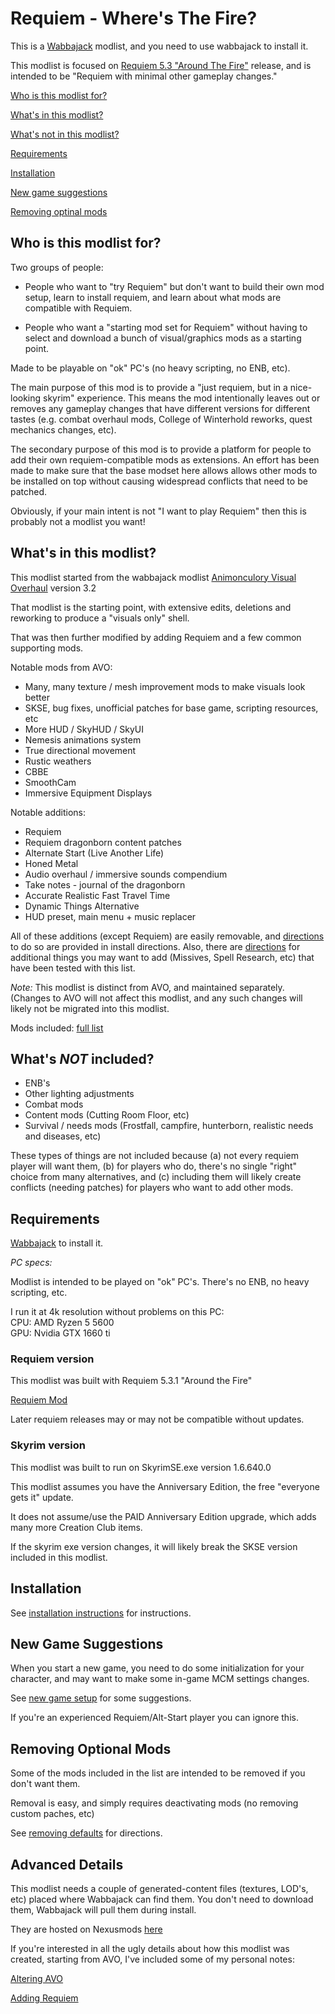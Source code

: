 
# Requiem - Where's The Fire? 

This is a [Wabbajack](https://www.wabbajack.org/) modlist, and you need to use wabbajack to install it. 

This modlist is focused on [Requiem 5.3 "Around The Fire"](https://www.nexusmods.com/skyrimspecialedition/mods/60888) release, and is intended to be "Requiem with minimal other gameplay changes."


[Who is this modlist for?](#who-is-this-modlist-for)

[What's in this modlist?](#whats-in-this-modlist)

[What's not in this modlist?](#whats-not-included)

[Requirements](#requirements)

[Installation](#installation)

[New game suggestions](#new-game-suggestions)

[Removing optinal mods](#removing-optional-mods)


## Who is this modlist for?

Two groups of people: 

- People who want to "try Requiem" but don't want to build their own mod setup, learn to install requiem, and learn about what mods are compatible with Requiem.

- People who want a "starting mod set for Requiem" without having to select and download a bunch of visual/graphics mods as a starting point. 

Made to be playable on "ok" PC's (no heavy scripting, no ENB, etc).

The main purpose of this mod is to provide a "just requiem, but in a nice-looking skyrim" experience. This means the mod intentionally leaves out or removes any gameplay changes that have different versions for different tastes (e.g. combat overhaul mods, College of Winterhold reworks, quest mechanics changes, etc).  

The secondary purpose of this mod is to provide a platform for people to add their own requiem-compatible mods as extensions. An effort has been made to make sure that the base modset here allows allows other mods to be installed on top without causing widespread conflicts that need to be patched.

Obviously, if your main intent is not "I want to play Requiem" then this is probably not a modlist you want!


## What's in this modlist?

This modlist started from the wabbajack modlist [Animonculory Visual Overhaul](https://github.com/The-Animonculory/Animonculory-Visual-Overhaul) version 3.2

That modlist is the starting point, with extensive edits, deletions and reworking to produce a "visuals only" shell.

That was then further modified by adding Requiem and a few common supporting mods.

Notable mods from AVO:

- Many, many texture / mesh improvement mods to make visuals look better
- SKSE, bug fixes, unofficial patches for base game, scripting resources, etc
- More HUD / SkyHUD / SkyUI
- Nemesis animations system
- True directional movement
- Rustic weathers
- CBBE
- SmoothCam
- Immersive Equipment Displays

Notable additions:

- Requiem
- Requiem dragonborn content patches
- Alternate Start (Live Another Life)
- Honed Metal
- Audio overhaul / immersive sounds compendium
- Take notes - journal of the dragonborn
- Accurate Realistic Fast Travel Time
- Dynamic Things Alternative
- HUD preset, main menu + music replacer

All of these additions (except Requiem) are easily removable, and [directions](./docs/removing_defaults.md) to do so are provided in install directions. Also, there are [directions](./docs/optional_additions.md) for additional things you may want to add (Missives, Spell Research, etc) that have been tested with this list.
 
_Note:_ This modlist is distinct from AVO, and maintained separately. (Changes to AVO will not affect this modlist, and any such changes will likely not be migrated into this modlist. 

Mods included: [full list](https://loadorderlibrary.com/lists/requiem-wtf)


## What's _NOT_ included? 

- ENB's  
- Other lighting adjustments  
- Combat mods
- Content mods (Cutting Room Floor, etc)
- Survival / needs mods (Frostfall, campfire, hunterborn, realistic needs and diseases, etc)

These types of things are not included because (a) not every requiem player will want them, (b) for players who do, there's no single "right" choice from many alternatives, and (c) including them will likely create conflicts (needing patches) for players who want to add other mods.


## Requirements

[Wabbajack](https://www.wabbajack.org/) to install it.

_PC specs:_

Modlist is intended to be played on "ok" PC's. There's no ENB, no heavy scripting, etc.

I run it at 4k resolution without problems on this PC:  
CPU: AMD Ryzen 5 5600  
GPU: Nvidia GTX 1660 ti  


### Requiem version

This modlist was built with Requiem 5.3.1 "Around the Fire"

[Requiem Mod](https://www.nexusmods.com/skyrimspecialedition/mods/60888)  

Later requiem releases may or may not be compatible without updates. 


### Skyrim version 

This modlist was built to run on SkyrimSE.exe version 1.6.640.0  

This modlist assumes you have the Anniversary Edition, the free "everyone gets it" update.  

It does not assume/use the PAID Anniversary Edition upgrade, which adds many more Creation Club items.   

If the skyrim exe version changes, it will likely break the SKSE version included in this modlist.



## Installation

See [installation instructions](install.md) for instructions.


## New Game Suggestions

When you start a new game, you need to do some initialization for your character, and may want to make some in-game MCM settings changes. 

See [new game setup](./docs/new_game_setup.md) for some suggestions. 

If you're an experienced Requiem/Alt-Start player you can ignore this.  


## Removing Optional Mods

Some of the mods included in the list are intended to be removed if you don't want them. 

Removal is easy, and simply requires deactivating mods (no removing custom paches, etc)

See [removing defaults](./docs/removing_defaults.md) for directions. 



## Advanced Details

This modlist needs a couple of generated-content files (textures, LOD's, etc) placed where Wabbajack can find them. You don't need to download them, Wabbajack will pull them during install.

They are hosted on Nexusmods [here](https://www.nexusmods.com/skyrimspecialedition/mods/85928/)

If you're interested in all the ugly details about how this modlist was created, starting from AVO, I've included some of my personal notes:

[Altering AVO](./docs/other_info/edit_AVO.txt)

[Adding Requiem](./docs/other_info/add_requiem.txt)

